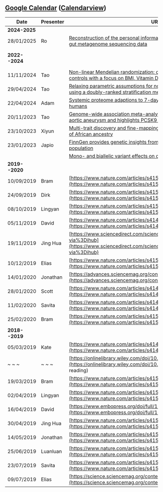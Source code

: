 ## [Google Calendar](fullcalendar-4.3.1/examples//google-calendar.html) ([Calendarview](calendarview-1.2/examples/calendarview.html))

Date       | Presenter | URL | Venue
-----------|-----------|-------------------------------------------------------------------------------|------
**2024-2025**|
28/01/2025 | Ro | [Reconstruction of the personal information from human genome reads in gut metagenome sequencing data](https://www.nature.com/articles/s41564-023-01381-3)
**2022--2024**|           |                                                                               | HLRI Meeting room 2.R034/Zoom
11/11/2024 | Tao | [Non-linear Mendelian randomization: detection of biases using negative controls with a focus on BMI, Vitamin D and LDL cholesterol](https://link.springer.com/article/10.1007/s10654-024-01113-9)
29/04/2024 | Tao | [Relaxing parametric assumptions for non-linear Mendelian randomization using a doubly-ranked stratification method](https://journals.plos.org/plosgenetics/article?id=10.1371/journal.pgen.1010823)
22/04/2024 | Adam | [Systemic proteome adaptions to 7-day complete caloric restriction in humans](https://www.nature.com/articles/s42255-024-01008-9)
20/11/2023 | Tao | [Genome-wide association meta-analysis identifies risk loci for abdominal aortic aneurysm and highlights PCSK9 as a therapeutic target](https://www.nature.com/articles/s41588-023-01510-y)
23/10/2023 | Xiyun | [Multi-trait discovery and fine-mapping of lipid loci in 125,000 individuals of African ancestry](https://www.nature.com/articles/s41467-023-41271-0)
23/01/2023 | Japio | [FinnGen provides genetic insights from a well-phenotyped isolated population](https://www.nature.com/articles/s41586-022-05473-8)
   &nbsp;  | &nbsp; | [Mono- and biallelic variant effects on disease at biobank scale](https://www.nature.com/articles/s41586-022-05420-7)
**2019--2020**| | | The Old library
10/09/2019 | Bram | [https://www.nature.com/articles/s41588-019-0481-0](https://www.nature.com/articles/s41588-019-0481-0)
24/09/2019 | Dirk | [https://www.nature.com/articles/s41588-019-0385-z](https://www.nature.com/articles/s41588-019-0385-z)
08/10/2019 | Lingyan | [https://www.nature.com/articles/s41588-019-0456-1](https://www.nature.com/articles/s41588-019-0456-1)
05/11/2019 | David | [https://www.nature.com/articles/s41467-019-08666-4](https://www.nature.com/articles/s41467-019-08666-4)
19/11/2019 | Jing Hua | [https://www.sciencedirect.com/science/article/pii/S0092867419302776?via%3Dihub](https://www.sciencedirect.com/science/article/pii/S0092867419302776?via%3Dihub) | (***The Pod***)
10/12/2019 | Elias | [https://www.nature.com/articles/s41588-019-0511-y](https://www.nature.com/articles/s41588-019-0511-y)
14/01/2020 | Jonathan | [https://advances.sciencemag.org/content/5/8/eaaw3538](https://advances.sciencemag.org/content/5/8/eaaw3538)
28/01/2020 | Scott | [https://www.nature.com/articles/s41467-019-13690-5](https://www.nature.com/articles/s41467-019-13690-5)
11/02/2020 | Savita | [https://www.nature.com/articles/s41467-020-14288-y](https://www.nature.com/articles/s41467-020-14288-y)
25/02/2020 | Bram | [https://www.nature.com/articles/s41591-019-0673-2](https://www.nature.com/articles/s41591-019-0673-2)
**2018--2019**| | | The Pod
05/03/2019 | Kate      | [https://www.nature.com/articles/s41431-018-0159-6](https://www.nature.com/articles/s41431-018-0159-6)
~ ~ ~      | ~ ~ ~     | [https://onlinelibrary.wiley.com/doi/10.1002/gepi.22188](https://onlinelibrary.wiley.com/doi/10.1002/gepi.22188) (suggested reading)
19/03/2019 | Bram      | [https://www.nature.com/articles/s41588-018-0132-x](https://www.nature.com/articles/s41588-018-0132-x)
02/04/2019 | Lingyan   | [https://www.nature.com/articles/s41588-019-0350-x](https://www.nature.com/articles/s41588-019-0350-x)
16/04/2019 | David     | [https://www.embopress.org/doi/full/10.15252/embj.201694813](https://www.embopress.org/doi/full/10.15252/embj.201694813)
30/04/2019 | Jing Hua  | [https://www.nature.com/articles/s41588-018-0321-7](https://www.nature.com/articles/s41588-018-0321-7)
14/05/2019 | Jonathan  | [https://www.nature.com/articles/s41588-018-0255-0](https://www.nature.com/articles/s41588-018-0255-0)
25/06/2019 | Luanluan  | [https://www.nature.com/articles/s41588-019-0407-x](https://www.nature.com/articles/s41588-019-0407-x)
23/07/2019 | Savita    | [https://www.nature.com/articles/s41588-019-0409-8](https://www.nature.com/articles/s41588-019-0409-8)
09/07/2019 | Elias     | [https://science.sciencemag.org/content/361/6404/769](https://science.sciencemag.org/content/361/6404/769)
